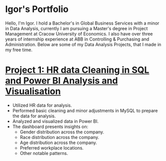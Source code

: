 # Igor's Portfolio
Hello, I'm Igor. I hold a Bachelor's in Global Business Services with a minor in Data Analysis, currently I am pursuing a Master's degree in Project Management at Cracow University of Economics. I also have over three years of internship experience at ABB in Controlling & Purchasing and Administration. Below are some of my Data Analysis Projects, that I made in my free time.

# [Project 1: HR data Cleaning in SQL and Power BI Analysis and Visualisation](link.com)
* Utilized HR data for analysis.
* Performed basic cleaning and minor adjustments in MySQL to prepare the data for analysis.
* Analyzed and visualized data in Power BI.
* The dashboard presents insights on:
  * Gender distribution across the company.
  * Race distribution across the company.
  * Age distribution across the company.
  * Preferred workplace locations.
  * Other notable patterns.
